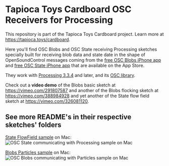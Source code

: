 # Tapioca Toys Cardboard OSC Receivers for Processing
This repository is part of the Tapioca Toys Cardboard project. Learn more at https://tapioca.toys/cardboard.

Here you'll find OSC Blobs and OSC State receiving Processing sketches specially built for receiving blob data and state date in the shape of OpenSoundControl messages coming from the [free OSC Blobs iPhone app](https://itunes.apple.com/us/app/osc-blobs-tapioca-toys/id1436978667?mt=8) and [free OSC State iPhone app](https://itunes.apple.com/us/app/osc-state-tapioca-toys/id1456542260?mt=8) that are available on the App Store.

They work with [Processing 3.3.4](https://processing.org/download/ "download Processing") and later, and its [OSC library](http://www.sojamo.de/libraries/oscp5).

Check out a **video demo** of the Blobs basic sketch at https://vimeo.com/291807587 and another of the Blobs flocking sketch at https://vimeo.com/388984928 and yet another of the State flow field sketch at https://vimeo.com/326081120.


## See more README's in their respective sketches' folders
[State FlowField sample](https://github.com/smallab/ttc-osc-receivers-processing/tree/master/TTC_OSCReceiver_State_flowfield) on Mac:
![OSC State communicating with Processing sample on Mac](https://tapioca.toys/assets/img/tapioca-toys-osc-processing-03.jpg?v=2 "OSC State communicating with Processing sample on Mac")

[Blobs Particles sample](https://github.com/smallab/ttc-osc-receivers-processing/tree/master/TTC_OSCReceiver_Blobs_particles) on Mac:
![OSC Blobs communicating with Particles sample on Mac](https://www.smallab.org/sp-content/files/18/file5c8eb5063e7d5.png "OSC Blobs communicating with Particles sample on Mac")
